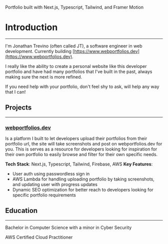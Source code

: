 Portfolio built with Next.js, Typescript, Tailwind, and Framer Motion

# Introduction
---

I'm Jonathan Trevino (often called JT), a software engineer in web development. Currently building [https://www.webportfolios.dev](https://www.webportfolios.dev).

I really like the ability to create a personal website like this developer portfolio and have had many portfolios that I've built in the past, always making sure the next is more refined.

If you need help with your portfolio, don't feel shy to ask, will help any way that I can!

## Projects
--- 

### [webportfolios.dev](https://www.webportfolios.dev)

Is a platform I built to let developers upload their portfolios from their portfolio url, the site will take screenshots and post on webportfolios.dev for you. This is serves as a resource for developers looking for inspiration for their own portfolio to easily browse and filter for their own specific needs.


**Tech Stack**: Next.js, Typescript, Tailwind, Firebase, AWS
**Key Features**:
- User auth using passwordless sign in
- AWS Lambda for handling uploading portfolio by taking screenshots, and updating user with progress updates
- Dynamic SEO optimization for better reach to developers looking for specific portfolio requirements

## Education
---
Bachelor in Computer Science with a minor in Cyber Security

AWS Certified Cloud Practitioner 

